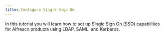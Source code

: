 ```yaml
---
title: Configure Single Sign On
---
```


In this tutorial you will learn how to set up Single Sign On (SSO) capabilities for Alfresco products using LDAP, SAML, and Kerberos.


